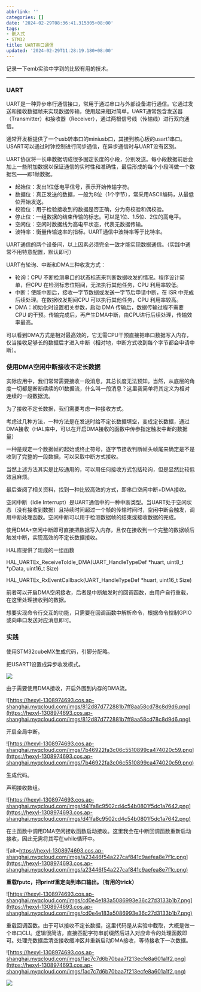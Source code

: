 ```yaml
---
abbrlink: ''
categories: []
date: '2024-02-29T08:36:41.315305+08:00'
tags:
- 嵌入式
- STM32
title: UART串口通信
updated: '2024-02-29T11:28:19.180+08:00'
---
```

记录一下emb实验中学到的比较有用的技术。

---

### UART

UART是一种异步串行通信接口，常用于通过串口与外部设备进行通信。它通过发送和接收数据帧来实现数据传输，使用起来相对简单。UART通常包含发送器（Transmitter）和接收器（Receiver），通过两根信号线（传输线）进行双向通信。

通常开发板提供了一个usb转串口的miniusb口，其接到核心板的usart1串口。USART可以通过时钟控制进行同步通信，在异步通信时与UART没有区别。

UART协议将一长串数据切成很多固定长度的小段，分别发送。每小段数据前后会加上一些附加数据以保证通信的实时性和准确性，最后形成的每个小段叫做一个数据包——即1帧数据。

- 起始位：发出1位低电平信号，表示开始传输字符。
- 数据位：真正发送的数据，一般为8位（1个字节），常采用ASCII编码，从最低位开始发送。
- 校验位：用于检验接收到的数据是否正确，分为奇校验和偶校验。
- 停止位：一组数据的结束传输的标志。可以是1位、1.5位、2位的高电平。
- 空闲位：空闲时数据线为高电平状态，代表无数据传输。
- 波特率：衡量传输速率的指标。UART通信中波特率等于比特率。

UART通信的两个设备间，以上因素必须完全一致才能实现数据通信。（实践中通常不用特意配置，默认即可）

UART有轮询、中断和DMA三种收发方式：

- 轮询：CPU 不断检测串口的状态标志来判断数据收发的情况。程序设计简单，但CPU 在检测标志位期间，无法执行其他任务，CPU 利用率较低。
- 中断：使能中断后，接收一字节数据或发送一字节后申请中断，在 ISR 中完成后续处理。在数据收发期间CPU 可以执行其他任务，CPU 利用率较高。
- DMA：初始化时设置相关参数，启动 DMA 传输后，数据传输过程不需要CPU 的干预。传输完成后，再产生DMA中断，由CPU进行后续处理，传输效率最高。

可以看到DMA方式是相对最高效的，它无需CPU干预直接把串口数据写入内存，仅当接收足够长的数据后才进入中断（相对地，中断方式收到每个字节都会申请中断）。

### 使用DMA空闲中断接收不定长数据

实际应用中，我们常常需要接收一段消息，其总长度无法预知。当然，从底层的角度一切都是断断续续的01数据流，什么叫一段消息？这里我简单将其定义为相对连续的一段数据流。

为了接收不定长数据，我们需要考虑一种接收方式。

考虑过几种方法，一种方法是在发送时给不定长数据填空，变成定长数据，通过DMA接收（HAL库中，可以在开启DMA接收的函数中传参指定触发中断的数据量）

一种是规定一个数据帧的起始或终止符号，逐字节接收判断帧头帧尾来确定是不是收到了完整的一段数据，可以采取中断方式接收。

当然上述方法其实是比较通用的，可以用任何接收方式包括轮询，但是显然比较低效且麻烦。

最后查阅了相关资料，找到一种比较高效的方式，即串口空闲中断+DMA接收。

空闲中断（Idle Interrupt）是UART通信中的一种中断类型。当UART处于空闲状态（没有接收到数据）且持续时间超过一个帧的传输时间时，空闲中断会触发，调用中断处理函数。空闲中断可以用于检测数据帧的结束或接收数据的完成。

使用DMA+空闲中断即可直接把数据写入内存，且仅在接收到一个完整的数据帧后触发中断，实现高效的不定长数据接收。

HAL库提供了现成的一组函数

HAL\_UARTEx\_ReceiveToIdle\_DMA(UART\_HandleTypeDef \*huart, uint8\_t \*pData, uint16\_t Size)

HAL\_UARTEx\_RxEventCallback(UART\_HandleTypeDef \*huart, uint16\_t Size)

前者可以开启DMA空闲接收，后者是中断触发时的回调函数，由用户自行重载，在这里处理接收到的数据。

想要实现命令行交互的功能，只需要在回调函数中解析命令，根据命令控制GPIO或向串口发送对应消息即可。

### 实践

使用STM32cubeMX生成代码，引脚分配略。

把USART1设置成异步收发模式。

![](https://hexyl-1308974693.cos.ap-shanghai.myqcloud.com/imgs/f1b00df7b9d13942426b0c661943e957.png)

由于需要使用DMA接收，开启外围到内存的DMA流。

![https://hexyl-1308974693.cos.ap-shanghai.myqcloud.com/imgs/812d87d772881b7ff8aa58cd78c8d9d6.png](https://hexyl-1308974693.cos.ap-shanghai.myqcloud.com/imgs/812d87d772881b7ff8aa58cd78c8d9d6.png)

开启全局中断。

![https://hexyl-1308974693.cos.ap-shanghai.myqcloud.com/imgs/7b46922fa3c06c5510899ca474020c59.png](https://hexyl-1308974693.cos.ap-shanghai.myqcloud.com/imgs/7b46922fa3c06c5510899ca474020c59.png)

生成代码。

声明接收数组。

![https://hexyl-1308974693.cos.ap-shanghai.myqcloud.com/imgs/d41fa8c9502cd4c54b0801f5dc1a7642.png](https://hexyl-1308974693.cos.ap-shanghai.myqcloud.com/imgs/d41fa8c9502cd4c54b0801f5dc1a7642.png)

在主函数中调用DMA空闲接收函数启动接收。这里我会在中断回调函数重新启动接收，因此无需将其写在while循环中。

![alt=https://hexyl-1308974693.cos.ap-shanghai.myqcloud.com/imgs/a23446f54a227caf841c9aefea8e7f1c.png](https://hexyl-1308974693.cos.ap-shanghai.myqcloud.com/imgs/a23446f54a227caf841c9aefea8e7f1c.png)

**重载fputc，把printf重定向到串口输出。（有用的trick）**

![https://hexyl-1308974693.cos.ap-shanghai.myqcloud.com/imgs/cd0e4e183a5086993e36c27d3133b1b7.png](https://hexyl-1308974693.cos.ap-shanghai.myqcloud.com/imgs/cd0e4e183a5086993e36c27d3133b1b7.png)

重载回调函数。由于可以接收不定长数据，这里代码是从实验中截取，大概是做一个串口CLI。逻辑很简洁，直接匹配字符串前缀然后进入对应命令的处理函数即可。处理完数据后清空接收缓冲区并重新启动DMA接收，等待接收下一次数据。

![https://hexyl-1308974693.cos.ap-shanghai.myqcloud.com/imgs/1ac7c7d6b70baa7f213ecfe8a601a1f2.png](https://hexyl-1308974693.cos.ap-shanghai.myqcloud.com/imgs/1ac7c7d6b70baa7f213ecfe8a601a1f2.png)

![](file:///C:\Users\翻白肚~1\AppData\Local\Temp\ksohtml24360\wps4.jpg)

